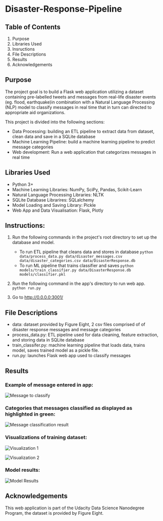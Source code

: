 # Disaster-Response-Pipeline

## Table of Contents

1. Purpose
2. Libraries Used
3. Insructions
4. File Descriptions
5. Results
6. Acknowledgements

## Purpose

The project goal is to build a Flask web application utilizing a dataset containing pre-labelled tweets and messages from real-life disaster events (eg. flood, earthquake)in combination with a Natural Language Processing (NLP) model to classify messages in real time that in turn can directed to appropriate aid organizations.

This project is divided into the following sections:

- Data Processing: building an ETL pipeline to extract data from dataset, clean data and save in a SQLite database
- Machine Learning Pipeline: build a machine learning pipeline to predict message categories
- Web development: Run a web application that categorizes messages in real time 

## Libraries Used

- Python 3+
- Machine Learning Libraries: NumPy, SciPy, Pandas, Scikit-Learn
- Natural Language Processing Libraries: NLTK
- SQLite Database Librarires: SQLalchemy
- Model Loading and Saving Library: Pickle
- Web App and Data Visualisation: Flask, Plotly

## Instructions:
1. Run the following commands in the project's root directory to set up the database and model.

    - To run ETL pipeline that cleans data and stores in database
        `python data/process_data.py data/disaster_messages.csv data/disaster_categories.csv data/DisasterResponse.db`
    - To run ML pipeline that trains classifier and saves
        `python models/train_classifier.py data/DisasterResponse.db models/classifier.pkl`

2. Run the following command in the app's directory to run web app.
    `python run.py`

3. Go to http://0.0.0.0:3001/

## File Descriptions

- data: dataset provided by Figure Eight, 2 csv files comprised of of disaster response messages and message categories 
- process_data.py: ETL pipeline used for data cleaning, feature extraction, and storing data in SQLite database
- train_classifer.py: machine learning pipeline that loads data, trains model, saves trained model as a pickle file. 
- run.py: launches Flask web app used to classify messages

## Results

### Example of message entered in app: 

![Message to classify](https://user-images.githubusercontent.com/42184785/146237896-a46df0ae-49e6-4945-9dc4-a9a52d785298.png)


### Categories that messages classified as displayed as highlighted in green:

![Message classification result](https://user-images.githubusercontent.com/42184785/146237754-cf67f39b-0bb9-47c4-8966-71eb91b81938.png)


### Visualizations of training dataset:

![Visualization 1](https://user-images.githubusercontent.com/42184785/146237040-18baf42c-ea56-4e34-bb51-050b1e17f5f7.png)

![Visualization 2](https://user-images.githubusercontent.com/42184785/146237060-22355015-2ded-4e25-8c16-b95710d49c28.png)


### Model results:

![Model Results](https://user-images.githubusercontent.com/42184785/146236947-4865a4ac-7554-4123-ae39-f8465e429e4c.png)


## Acknowledgements

This web application is part of the Udacity Data Science Nanodegree Program, the dataset is provided by Figure Eight. 



